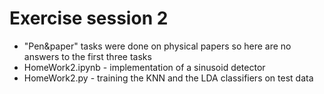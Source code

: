 # Exercise session 2

* "Pen&paper" tasks were done on physical papers so here are no answers to the first three tasks
* HomeWork2.ipynb - implementation of a sinusoid detector
* HomeWork2.py - training the KNN and the LDA classifiers on test data
